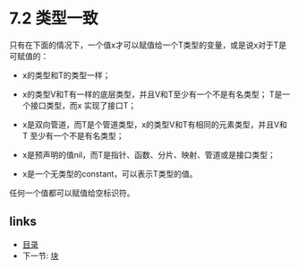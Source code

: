 # 7.2 类型一致

只有在下面的情况下，一个值x才可以赋值给一个T类型的变量，或是说x对于T是可赋值的：

- x的类型和T的类型一样；

- x的类型V和T有一样的底层类型，并且V和T至少有一个不是有名类型；
T是一个接口类型，而x 实现了接口T；

- x是双向管道，而T是个管道类型，x的类型V和T有相同的元素类型，并且V和T 至少有一个不是有名类型；

- x是预声明的值nil，而T是指针、函数、分片、映射、管道或是接口类型；

- x是一个无类型的constant，可以表示T类型的值。

任何一个值都可以赋值给空标识符。

## links
  * [目录](<preface.md>)
  * 下一节: [块](<08.0.md>)